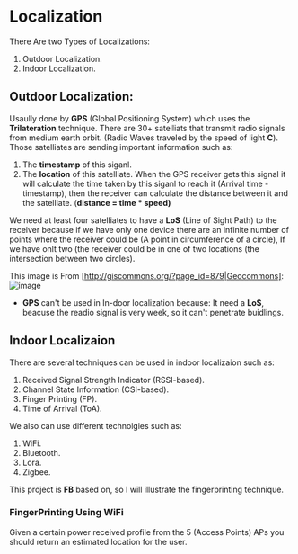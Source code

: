 # Localization
There Are two Types of Localizations:
1) Outdoor Localization.
2) Indoor Localization.

## Outdoor Localization:
Usaully done by **GPS** (Global Positioning System) which uses the **Trilateration** technique. There are 30+ satelliats that transmit radio signals from medium earth orbit. (Radio Waves traveled by the speed of light **C**).
Those satelliates are sending important information such as:
1) The **timestamp** of this siganl.
2) The **location** of this satelliate.
When the GPS receiver gets this signal it will calculate the time taken by this siganl to reach it (Arrival time - timestamp), then the receiver can calculate the distance between it and the satelliate. (**distance = time * speed)**

We need at least four satelliates to have a **LoS** (Line of Sight Path) to the receiver because if we have only one device there are an infinite number of points where the receiver could be (A point in circumference of a circle), If we have onlt two (the receiver could be in one of two locations (the intersection between two circles).

This image is From  [http://giscommons.org/?page_id=879|Geocommons]:
![image](https://user-images.githubusercontent.com/61708947/205941836-c77bb4b3-c8a7-450a-8f34-d6128009caa1.png)

- **GPS** can't be used in In-door localization because:
It need a **LoS**, beacuse the readio signal is very week, so it can't penetrate buidlings.

## Indoor Localizaion
There are several techniques can be used in indoor localizaion such as:
1) Received Signal Strength Indicator (RSSI-based).
2) Channel State Information (CSI-based).
3) Finger Printing (FP).
4) Time of Arrival (ToA).

We also can use different technolgies such as:
1) WiFi.
2) Bluetooth.
3) Lora.
4) Zigbee.

This project is **FB** based on, so I will illustrate the fingerprinting technique.

### FingerPrinting Using WiFi

Given a certain power received profile from the 5 (Access Points) APs you should return an estimated location for the user.
